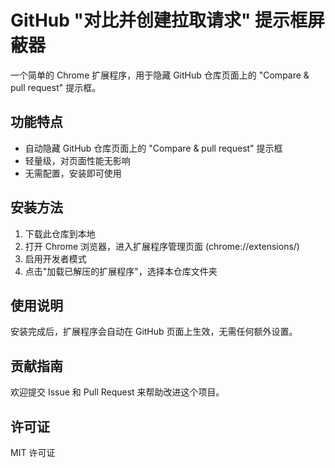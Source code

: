 # GitHub "对比并创建拉取请求" 提示框屏蔽器

一个简单的 Chrome 扩展程序，用于隐藏 GitHub 仓库页面上的 "Compare & pull request" 提示框。

## 功能特点

- 自动隐藏 GitHub 仓库页面上的 "Compare & pull request" 提示框
- 轻量级，对页面性能无影响
- 无需配置，安装即可使用

## 安装方法

1. 下载此仓库到本地
2. 打开 Chrome 浏览器，进入扩展程序管理页面 (chrome://extensions/)
3. 启用开发者模式
4. 点击"加载已解压的扩展程序"，选择本仓库文件夹

## 使用说明

安装完成后，扩展程序会自动在 GitHub 页面上生效，无需任何额外设置。

## 贡献指南

欢迎提交 Issue 和 Pull Request 来帮助改进这个项目。

## 许可证

MIT 许可证
